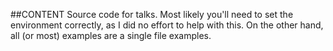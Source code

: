 
##CONTENT
Source code for talks.
Most likely you'll need to set the environment
correctly, as I did no effort to help with this.
On the other hand, all (or most) examples are a single file examples.

